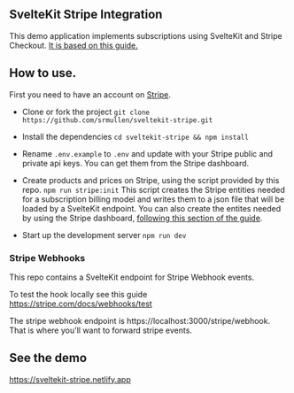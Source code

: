 SvelteKit Stripe Integration
----------------------------

This demo application implements subscriptions using SvelteKit and Stripe Checkout. 
[It is based on this guide.](https://stripe.com/docs/billing/subscriptions/checkout)

## How to use.

First you need to have an account on [Stripe](https://stripe.com/).

* Clone or fork the project
  `git clone https://github.com/srmullen/sveltekit-stripe.git`

* Install the dependencies
  `cd sveltekit-stripe && npm install`

* Rename `.env.example` to `.env` and update with your Stripe public and private api keys. You can get them from the Stripe dashboard.

* Create products and prices on Stripe, using the script provided by this repo.
  `npm run stripe:init`
  This script creates the Stripe entities needed for a subscription billing model and writes them to a json file that will be loaded by a SvelteKit endpoint. You can also create the entites needed by using the Stripe dashboard, [following this section of the guide](https://stripe.com/docs/billing/subscriptions/checkout#create-business-model).

* Start up the development server
  `npm run dev`

### Stripe Webhooks

This repo contains a SvelteKit endpoint for Stripe Webhook events.

To test the hook locally see this guide https://stripe.com/docs/webhooks/test

The stripe webhook endpoint is https://localhost:3000/stripe/webhook. That is where you'll want to forward stripe events.

## See the demo

https://sveltekit-stripe.netlify.app